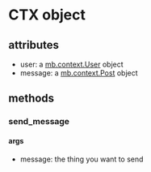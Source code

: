 # CTX object

## attributes

- user: a [mb.context.User](./user.md) object 
- message: a [mb.context.Post](./Post.md) object 

## methods

### send_message

#### args

- message: the thing you want to send

